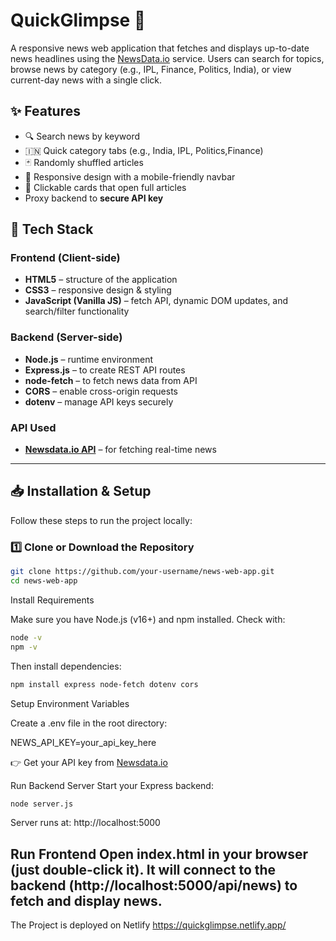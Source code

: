 # QuickGlimpse 📰

A responsive news web application that fetches and displays up-to-date news headlines using the [NewsData.io](https://newsdata.io/) service. Users can search for topics, browse news by category (e.g., IPL, Finance, Politics, India), or view current-day news with a single click.

## ✨ Features

- 🔍 Search news by keyword
- 🇮🇳 Quick category tabs (e.g., India, IPL, Politics,Finance)
- 🃏 Randomly shuffled articles
- 📱 Responsive design with a mobile-friendly navbar
- 🔗 Clickable cards that open full articles
-  Proxy backend to **secure API key**  
   

## 🚀 Tech Stack  

### **Frontend (Client-side)**  
- **HTML5** – structure of the application  
- **CSS3** – responsive design & styling  
- **JavaScript (Vanilla JS)** – fetch API, dynamic DOM updates, and search/filter functionality  

### **Backend (Server-side)**  
- **Node.js** – runtime environment  
- **Express.js** – to create REST API routes  
- **node-fetch** – to fetch news data from API  
- **CORS** – enable cross-origin requests  
- **dotenv** – manage API keys securely  

### **API Used**  
- [**Newsdata.io API**](https://newsdata.io/) – for fetching real-time news  

---


## 📥 Installation & Setup  

Follow these steps to run the project locally:  

### 1️⃣ Clone or Download the Repository  
 
```bash
git clone https://github.com/your-username/news-web-app.git
cd news-web-app
```

Install Requirements

Make sure you have Node.js (v16+) and npm installed.
Check with:
```bash
node -v
npm -v
```

Then install dependencies:
```bash
npm install express node-fetch dotenv cors
```
Setup Environment Variables

Create a .env file in the root directory:

NEWS_API_KEY=your_api_key_here


👉 Get your API key from [Newsdata.io](https://newsdata.io/) 


Run Backend Server
Start your Express backend:
```bash
node server.js
```

Server runs at:
http://localhost:5000

Run Frontend
Open index.html in your browser (just double-click it).
It will connect to the backend (http://localhost:5000/api/news) to fetch and display news.
---
The Project is deployed on Netlify
https://quickglimpse.netlify.app/



